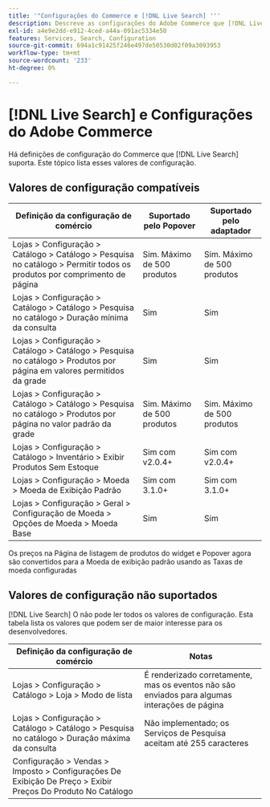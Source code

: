 ```yaml
---
title: '"Configurações do Commerce e [!DNL Live Search] '''
description: Descreve as configurações do Adobe Commerce que [!DNL Live Search] pode ler.
exl-id: a4e9e2dd-e912-4ced-a44a-091ac5334e50
features: Services, Search, Configuration
source-git-commit: 694a1c91425f246e497de50530d02f09a3093953
workflow-type: tm+mt
source-wordcount: '233'
ht-degree: 0%

---
```


# [!DNL Live Search] e Configurações do Adobe Commerce

Há definições de configuração do Commerce que [!DNL Live Search] suporta. Este tópico lista esses valores de configuração.

## Valores de configuração compatíveis

| Definição da configuração de comércio | Suportado pelo Popover | Suportado pelo adaptador |
|---|---|---|
| Lojas > Configuração > Catálogo > Catálogo > Pesquisa no catálogo > Permitir todos os produtos por comprimento de página | Sim. Máximo de 500 produtos | Sim. Máximo de 500 produtos |
| Lojas > Configuração > Catálogo > Catálogo > Pesquisa no catálogo > Duração mínima da consulta | Sim | Sim |
| Lojas > Configuração > Catálogo > Catálogo > Pesquisa no catálogo > Produtos por página em valores permitidos da grade | Sim | Sim |
| Lojas > Configuração > Catálogo > Catálogo > Pesquisa no catálogo > Produtos por página no valor padrão da grade | Sim. Máximo de 500 produtos | Sim. Máximo de 500 produtos |
| Lojas > Configuração > Catálogo > Inventário > Exibir Produtos Sem Estoque | Sim com v2.0.4+ | Sim com v2.0.4+ |
| Lojas > Configuração > Moeda > Moeda de Exibição Padrão | Sim com 3.1.0+ | Sim com 3.1.0+ |
| Lojas > Configuração > Geral > Configuração de Moeda > Opções de Moeda > Moeda Base | Sim | Sim |

Os preços na Página de listagem de produtos do widget e Popover agora são convertidos para a Moeda de exibição padrão usando as Taxas de moeda configuradas

## Valores de configuração não suportados

[!DNL Live Search] O não pode ler todos os valores de configuração. Esta tabela lista os valores que podem ser de maior interesse para os desenvolvedores.

| Definição da configuração de comércio | Notas |
|---|---|
| Lojas > Configuração > Catálogo > Loja > Modo de lista | É renderizado corretamente, mas os eventos não são enviados para algumas interações de página |
| Lojas > Configuração > Catálogo > Catálogo > Pesquisa no catálogo > Duração máxima da consulta | Não implementado; os Serviços de Pesquisa aceitam até 255 caracteres |
| Configuração > Vendas > Imposto > Configurações De Exibição De Preço > Exibir Preços Do Produto No Catálogo |  |
